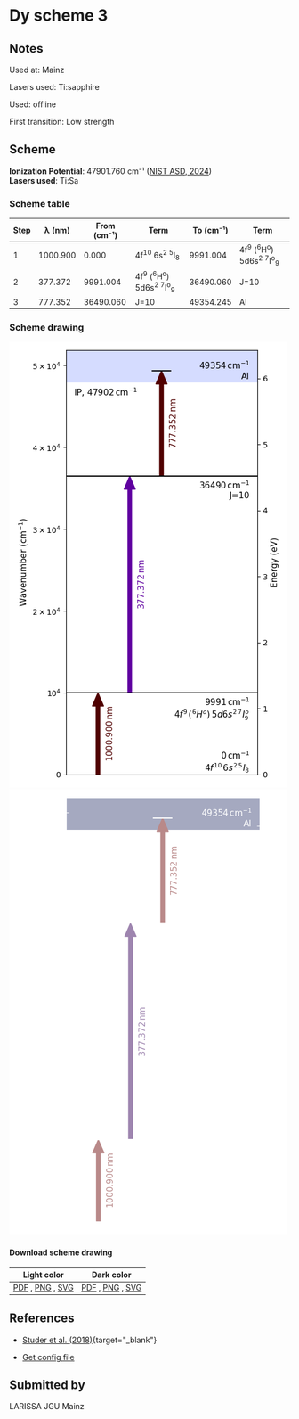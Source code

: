 # Dy scheme 3

## Notes

Used at: Mainz

Lasers used: Ti:sapphire

Used: offline

First transition: Low strength



## Scheme

**Ionization Potential**: 47901.760 cm⁻¹ ([NIST ASD, 2024](https://www.nist.gov/pml/atomic-spectra-database))  
**Lasers used**: Ti:Sa

### Scheme table

| Step |  λ (nm)  | From (cm⁻¹) |                                               Term                                                | To (cm⁻¹) |                                               Term                                                |
| ---- | -------- | ----------- | ------------------------------------------------------------------------------------------------- | --------- | ------------------------------------------------------------------------------------------------- |
| 1    | 1000.900 | 0.000       | 4f<sup>10</sup> 6s<sup>2</sup> <sup>5</sup>I<sub>8</sub>                                          | 9991.004  | 4f<sup>9</sup> (<sup>6</sup>H<sup>o</sup>) 5d6s<sup>2</sup> <sup>7</sup>I<sup>o</sup><sub>9</sub> |
| 2    | 377.372  | 9991.004    | 4f<sup>9</sup> (<sup>6</sup>H<sup>o</sup>) 5d6s<sup>2</sup> <sup>7</sup>I<sup>o</sup><sub>9</sub> | 36490.060 | J=10                                                                                              |
| 3    | 777.352  | 36490.060   | J=10                                                                                              | 49354.245 | AI                                                                                                |


### Scheme drawing

![dy scheme, light mode](dy-003/dy-003-light.png#only-light)
![dy scheme, dark mode](dy-003/dy-003-dark-web.png#only-dark)

#### Download scheme drawing

|                                            Light color                                            |                                           Dark color                                           |
| ------------------------------------------------------------------------------------------------- | ---------------------------------------------------------------------------------------------- |
| [PDF](dy-003/dy-003-light.pdf) , [PNG](dy-003/dy-003-light.png) , [SVG](dy-003/dy-003-light.svg)  | [PDF](dy-003/dy-003-dark.pdf) , [PNG](dy-003/dy-003-dark.png) , [SVG](dy-003/dy-003-dark.svg)  |


## References

  - [Studer et al. (2018)](https://doi.org/10.1103/PhysRevA.98.042504){target="_blank"}

  - [Get config file](https://github.com/RIMS-Code/rims-code.github.io/blob/main/db/dy-003.json)



## Submitted by

LARISSA JGU Mainz

